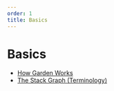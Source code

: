 ```yaml
---
order: 1
title: Basics
---
```


# Basics

* [How Garden Works](./how-garden-works.md)
* [The Stack Graph (Terminology)](./stack-graph.md)
